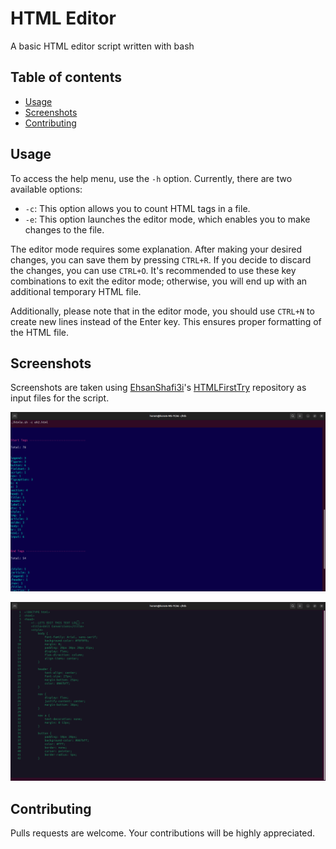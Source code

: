 # HTML Editor

A basic HTML editor script written with bash

## Table of contents
- [Usage](#usage)  
- [Screenshots](#screenshots)  
- [Contributing](#contributing)
## Usage

To access the help menu, use the `-h` option. Currently, there are two available options:

- `-c`: This option allows you to count HTML tags in a file.
- `-e`: This option launches the editor mode, which enables you to make changes to the file.

The editor mode requires some explanation. After making your desired changes, you can save them by pressing `CTRL+R`. If you decide to discard the changes, you can use `CTRL+O`. It's recommended to use these key combinations to exit the editor mode; otherwise, you will end up with an additional temporary HTML file.

Additionally, please note that in the editor mode, you should use `CTRL+N` to create new lines instead of the Enter key. This ensures proper formatting of the HTML file.

## Screenshots
Screenshots are taken using [EhsanShafi3i](https://github.com/EhsanShafi3i)'s [HTMLFirstTry](https://github.com/EhsanShafi3i/HTMLFirstTry) repository as input files for the script.  

![](https://github.com/Horam-Zarri/HTML-Editor/blob/main/screenshot1.png)  

![](https://github.com/Horam-Zarri/HTML-Editor/blob/main/screenshot2.png)
## Contributing

Pulls requests are welcome. Your contributions will be highly appreciated.
